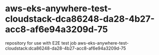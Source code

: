# aws-eks-anywhere-test-cloudstack-dca86248-da28-4b27-acc8-af6e94a3209d-75
repository for use with E2E test job aws-eks-anywhere-test-cloudstack:dca86248-da28-4b27-acc8-af6e94a3209d-75
